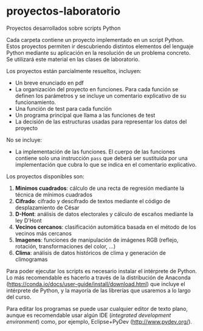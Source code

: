 # proyectos-laboratorio
Proyectos desarrollados sobre scripts Python 

Cada carpeta contiene un proyecto implementado en un script Python. Estos proyectos permiten ir descubriendo distintos elementos del lenguaje Python mediante su aplicación en la resolución de un problema concreto. Se utilizará este material en las clases de laboratorio.

Los proyectos están parcialmente resueltos, incluyen:
- Un breve enunciado en pdf
- La organización del proyecto en funciones. Para cada función se definen los parámetros y se incluye un comentario explicativo de su funcionamiento.
- Una función de test para cada función
- Un programa principal que llama a las funciones de test
- La decisión de las estructuras usadas para representar los datos del proyecto

No se incluye:
- La implementación de las funciones. El cuerpo de las funciones contiene solo una instrucción <code>pass</code> que deberá ser sustituida por una implementación que cubra lo que se indica en el comentario explicativo. 

Los proyectos disponibles son:

1. **Minimos cuadrados**: cálculo de una recta de regresión mediante la técnica de mínimos cuadrados
2. **Cifrado**: cifrado y descifrado de textos mediante el código de desplazamiento de César
3. **D-Hont**: análisis de datos electorales y cálculo de escaños mediante la ley D'Hont
4. **Vecinos cercanos**: clasificación automática basada en el método de los vecinos más cercanos
5. **Imagenes**: funciones de manipulación de imágenes RGB (reflejo, rotación, transformaciones del color, ...)
6. **Clima**: análisis de datos históricos de clima y generación de climogramas

Para poder ejecutar los scripts es necesario instalar el intérprete de Python. Lo más recomendable es hacerlo a través de la distribución de Anaconda (https://conda.io/docs/user-guide/install/download.html) que incluye el intérprete de Python, y la mayoría de las librerías que usaremos a lo largo del curso.

Para editar los programas se puede usar cualquier editor de texto plano, aunque es recomendable usar algún IDE (_integrated development environment_) como, por ejemplo, Eclipse+PyDev (http://www.pydev.org/).
